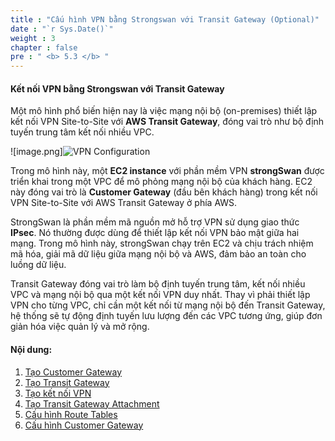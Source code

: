 ```yaml
---
title : "Cấu hình VPN bằng Strongswan với Transit Gateway (Optional)"
date : "`r Sys.Date()`"
weight : 3
chapter : false
pre : " <b> 5.3 </b> "
---
```


#### Kết nối VPN bằng Strongswan với Transit Gateway

Một mô hình phổ biến hiện nay là việc mạng nội bộ (on-premises) thiết lập kết nối VPN Site-to-Site với **AWS Transit Gateway**, đóng vai trò như bộ định tuyến trung tâm kết nối nhiều VPC.

![image.png]![VPN Configuration](/images/18/image1.png?featherlight=false&width=90pc)

Trong mô hình này, một **EC2 instance** với phần mềm VPN **strongSwan** được triển khai trong một VPC để mô phỏng mạng nội bộ của khách hàng. EC2 này đóng vai trò là **Customer Gateway** (đầu bên khách hàng) trong kết nối VPN Site-to-Site với AWS Transit Gateway ở phía AWS.

StrongSwan là phần mềm mã nguồn mở hỗ trợ VPN sử dụng giao thức **IPsec**. Nó thường được dùng để thiết lập kết nối VPN bảo mật giữa hai mạng. Trong mô hình này, strongSwan chạy trên EC2 và chịu trách nhiệm mã hóa, giải mã dữ liệu giữa mạng nội bộ và AWS, đảm bảo an toàn cho luồng dữ liệu.

Transit Gateway đóng vai trò làm bộ định tuyến trung tâm, kết nối nhiều VPC và mạng nội bộ qua một kết nối VPN duy nhất. Thay vì phải thiết lập VPN cho từng VPC, chỉ cần một kết nối từ mạng nội bộ đến Transit Gateway, hệ thống sẽ tự động định tuyến lưu lượng đến các VPC tương ứng, giúp đơn giản hóa việc quản lý và mở rộng.

#### Nội dung:

1. [Tạo Customer Gateway](5.3.1-create-customer-gateway/)
2. [Tạo Transit Gateway](5.3.2-create-transit-gateway/)
3. [Tạo kết nối VPN](5.3.3-create-vpn-connection/)
4. [Tạo Transit Gateway Attachment](5.3.4-create-transit-gateway-attachment/)
5. [Cấu hình Route Tables](5.3.5-configure-route-tables/)
6. [Cấu hình Customer Gateway](5.3.6-configure-customer-gateway/)